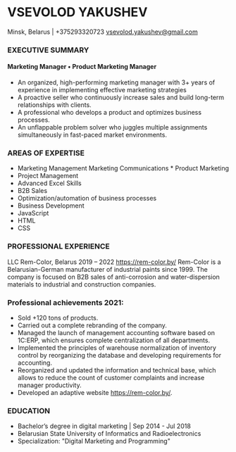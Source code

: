 # VSEVOLOD YAKUSHEV
Minsk, Belarus | +375293320723 vsevolod.yakushev@gmail.com

### EXECUTIVE SUMMARY
#### Marketing Manager • Product Marketing Manager
* An organized, high-performing marketing manager with 3+ years of experience in implementing effective marketing strategies
* A proactive seller who continuously increase sales and build long-term relationships with clients.
* A professional who develops a product and optimizes business processes.
* An unflappable problem solver who juggles multiple assignments simultaneously in fast-paced market 
environments.

### AREAS OF EXPERTISE
 
*	Marketing Management Marketing Communications * Product Marketing
*	Project Management
*	Advanced Excel Skills
*	B2B Sales
*	Optimization/automation of business processes
*	Business Development
*	JavaScript
*	HTML
*	CSS 

### PROFESSIONAL EXPERIENCE
LLC Rem-Color, Belarus 	2019 – 2022
https://rem-color.by/
Rem-Color is a Belarusian-German manufacturer of industrial paints since 1999. The company is focused on B2B sales of anti-corrosion and water-dispersion materials to industrial and construction companies.

### Professional achievements 2021:
* Sold +120 tons of products. 
* Carried out a complete rebranding of the company.
* Managed the launch of management accounting software based on 1C:ERP, which ensures complete centralization of all departments.
* Implemented the principles of warehouse normalization of inventory control by reorganizing the database and developing requirements for accounting.
* Reorganized and updated the information and technical base, which allows to reduce the count of customer complaints and increase manager productivity.
* Developed an adaptive website https://rem-color.by/.

### EDUCATION
* Bachelor’s degree in digital marketing | Sep 2014 - Jul 2018 
* Belarusian State University of Informatics and Radioelectronics
* Specialization: "Digital Marketing and Programming"
